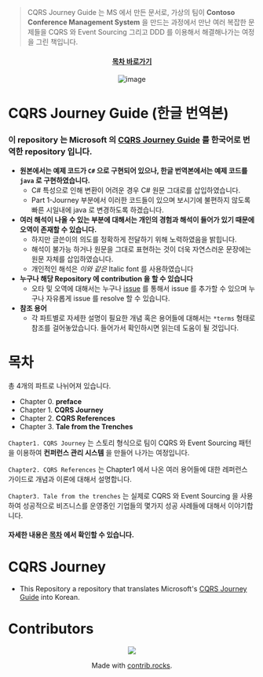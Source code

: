 > CQRS Journey Guide 는 MS 에서 만든 문서로, 가상의 팀이 **Contoso Conference Management System** 을 만드는 과정에서 만난 여러 복잡한 문제들을 CQRS 와 Event Sourcing 그리고 DDD 를 이용해서 해결해나가는 여정을 그린 책입니다.

</div>

<div align="center">

#### [목차 바로가기](https://github.com/dhslrl321/cqrs-journey-guide-korean/blob/master/Table%20of%20Contents.md)

</div>

<div align="center">

![image](https://user-images.githubusercontent.com/48385288/179484635-494f75bc-a722-47fa-a616-bf09c2c90193.png)

</div>

# CQRS Journey Guide (한글 번역본)

### **이 repository 는 Microsoft 의** [CQRS Journey Guide](https://github.com/microsoftarchive/cqrs-journey) **를 한국어로 번역한 repository 입니다.**

- **원본에서는 예제 코드가 `C#` 으로 구현되어 있으나, 한글 번역본에서는 예제 코드를 `java` 로 구현하였습니다.**
  - C# 특성으로 인해 변환이 어려운 경우 C# 원문 그대로를 삽입하였습니다.
  - Part 1-Journey 부분에서 이러한 코드들이 있으며 보시기에 불편하지 않도록 빠른 시일내에 java 로 변경하도록 하겠습니다.
- **여러 해석이 나올 수 있는 부분에 대해서는 개인의 경험과 해석이 들어가 있기 때문에 오역이 존재할 수 있습니다.**
  - 하지만 글쓴이의 의도를 정확하게 전달하기 위해 노력하였음을 밝힙니다.
  - 해석이 불가능 하거나 원문을 그대로 표현하는 것이 더욱 자연스러운 문장에는 원문 자체를 삽입하였습니다.
  - 개인적인 해석은 _이와 같은_ Italic font 를 사용하였습니다
- **누구나 해당 Repository 에 contribution 을 할 수 있습니다**
  - 오타 및 오역에 대해서는 누구나 [issue](https://github.com/dhslrl321/cqrs-journey-guide-korean/issues) 를 통해서 issue 를 추가할 수 있으며 누구나 자유롭게 issue 를 resolve 할 수 있습니다.
- **참조 용어**
  - 각 파트별로 자세한 설명이 필요한 개념 혹은 용어들에 대해서는 `*terms` 형태로 참조를 걸어놓았습니다. 들어가서 확인하시면 읽는데 도움이 될 것입니다.

# 목차

총 4개의 파트로 나뉘어져 있습니다.

- Chapter 0. **preface**
- Chapter 1. **CQRS Journey**
- Chapter 2. **CQRS References**
- Chapter 3. **Tale from the Trenches**

`Chapter1. CQRS Journey` 는 스토리 형식으로 팀이 CQRS 와 Event Sourcing 패턴을 이용하여 **컨퍼런스 관리 시스템** 을 만들어 나가는 여정입니다.

`Chapter2. CQRS References` 는 Chapter1 에서 나온 여러 용어들에 대한 레퍼런스 가이드로 개념과 이론에 대해서 설명합니다.

`Chapter3. Tale from the trenches` 는 실제로 CQRS 와 Event Sourcing 을 사용하여 성공적으로 비즈니스를 운영중인 기업들의 몇가지 성공 사례들에 대해서 이야기합니다.

#### 자세한 내용은 [목차](https://github.com/dhslrl321/cqrs-journey-guide-korean/blob/master/Table%20of%20Contents.md) 에서 확인할 수 있습니다.

# CQRS Journey

- This Repository a repository that translates Microsoft's [CQRS Journey Guide](https://github.com/microsoftarchive/cqrs-journey) into Korean.

# Contributors

<div align="center">

<a href="https://github.com/dhslrl321/cqrs-journey-guide-korean/graphs/contributors">
  <img src="https://contrib.rocks/image?repo=dhslrl321/cqrs-journey-guide-korean" />
</a>

Made with [contrib.rocks](https://contrib.rocks).
